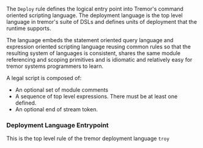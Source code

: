 The `Deploy` rule defines the logical entry point into Tremor's command
oriented scripting language. The deployment language is the top level
language in tremor's suite of DSLs and defines units of deployment that
the runtime supports.

The language embeds the statement oriented query language and expression
oriented scripting language reusing common rules so that the resulting
system of languages is consistent, shares the same module referencing and
scoping primitives and is idiomatic and relatively easy for tremor systems
programmers to learn.

A legal script is composed of:
* An optional set of module comments
* A sequence of top level expressions. There must be at least one defined.
* An optional end of stream token.

### Deployment Language Entrypoint

This is the top level rule of the tremor deployment language `troy`

